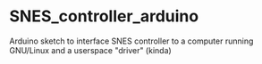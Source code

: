 # SNES_controller_arduino
Arduino sketch to interface SNES controller to a computer running GNU/Linux and a userspace "driver" (kinda)
